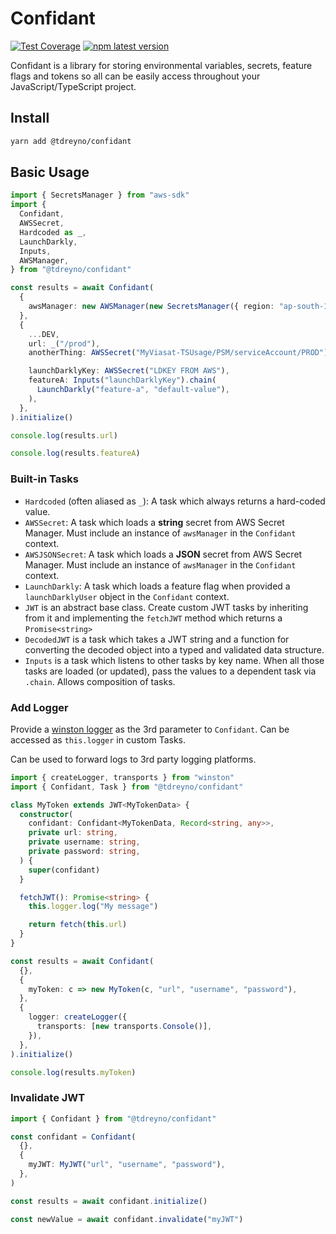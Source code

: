 # Confidant

[![Test Coverage](https://api.codeclimate.com/v1/badges/bade509a61c126d7f488/test_coverage)](https://codeclimate.com/github/tdreyno/confidant/test_coverage)
[![npm latest version](https://img.shields.io/npm/v/@tdreyno/confidant/latest.svg)](https://www.npmjs.com/package/@tdreyno/confidant)

Confidant is a library for storing environmental variables, secrets, feature flags and tokens so all can be easily access throughout your JavaScript/TypeScript project.

## Install

```bash
yarn add @tdreyno/confidant
```

## Basic Usage

```typescript
import { SecretsManager } from "aws-sdk"
import {
  Confidant,
  AWSSecret,
  Hardcoded as _,
  LaunchDarkly,
  Inputs,
  AWSManager,
} from "@tdreyno/confidant"

const results = await Confidant(
  {
    awsManager: new AWSManager(new SecretsManager({ region: "ap-south-1" })),
  },
  {
    ...DEV,
    url: _("/prod"),
    anotherThing: AWSSecret("MyViasat-TSUsage/PSM/serviceAccount/PROD"),

    launchDarklyKey: AWSSecret("LDKEY FROM AWS"),
    featureA: Inputs("launchDarklyKey").chain(
      LaunchDarkly("feature-a", "default-value"),
    ),
  },
).initialize()

console.log(results.url)

console.log(results.featureA)
```

### Built-in Tasks

- `Hardcoded` (often aliased as `_`): A task which always returns a hard-coded value.
- `AWSSecret`: A task which loads a **string** secret from AWS Secret Manager. Must include an instance of `awsManager` in the `Confidant` context.
- `AWSJSONSecret`: A task which loads a **JSON** secret from AWS Secret Manager. Must include an instance of `awsManager` in the `Confidant` context.
- `LaunchDarkly`: A task which loads a feature flag when provided a `launchDarklyUser` object in the `Confidant` context.
- `JWT` is an abstract base class. Create custom JWT tasks by inheriting from it and implementing the `fetchJWT` method which returns a `Promise<string>`
- `DecodedJWT` is a task which takes a JWT string and a function for converting the decoded object into a typed and validated data structure.
- `Inputs` is a task which listens to other tasks by key name. When all those tasks are loaded (or updated), pass the values to a dependent task via `.chain`. Allows composition of tasks.

### Add Logger

Provide a [winston logger](https://github.com/winstonjs/winston) as the 3rd parameter to `Confidant`. Can be accessed as `this.logger` in custom Tasks.

Can be used to forward logs to 3rd party logging platforms.

```typescript
import { createLogger, transports } from "winston"
import { Confidant, Task } from "@tdreyno/confidant"

class MyToken extends JWT<MyTokenData> {
  constructor(
    confidant: Confidant<MyTokenData, Record<string, any>>,
    private url: string,
    private username: string,
    private password: string,
  ) {
    super(confidant)
  }

  fetchJWT(): Promise<string> {
    this.logger.log("My message")

    return fetch(this.url)
  }
}

const results = await Confidant(
  {},
  {
    myToken: c => new MyToken(c, "url", "username", "password"),
  },
  {
    logger: createLogger({
      transports: [new transports.Console()],
    }),
  },
).initialize()

console.log(results.myToken)
```

### Invalidate JWT

```typescript
import { Confidant } from "@tdreyno/confidant"

const confidant = Confidant(
  {},
  {
    myJWT: MyJWT("url", "username", "password"),
  },
)

const results = await confidant.initialize()

const newValue = await confidant.invalidate("myJWT")
```
